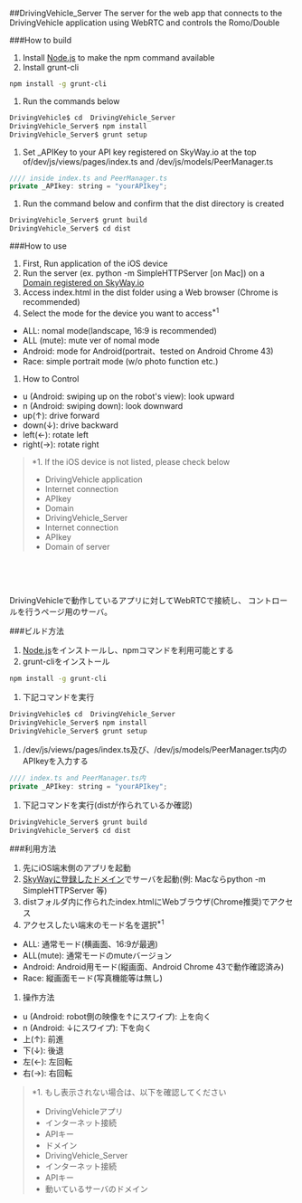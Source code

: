 ##DrivingVehicle_Server
The server for the web app that connects to the DrivingVehicle application using WebRTC and controls the Romo/Double

###How to build
 1. Install [Node.js](https://nodejs.org/) to make the npm command available
 1. Install grunt-cli
 
 ```bash
 npm install -g grunt-cli
 ```
 
 1. Run the commands below
 
  ```bash
  DrivingVehicle$ cd  DrivingVehicle_Server
  DrivingVehicle_Server$ npm install
  DrivingVehicle_Server$ grunt setup
  ```

 1. Set _APIKey to your API key registered on SkyWay.io at the top of/dev/js/views/pages/index.ts and /dev/js/models/PeerManager.ts
 
 ```javascript
 //// inside index.ts and PeerManager.ts
 private _APIkey: string = "yourAPIkey";
 ```
 
 1. Run the command below and confirm that the dist directory is created

  ```bash
  DrivingVehicle_Server$ grunt build
  DrivingVehicle_Server$ cd dist
  ```

###How to use
 1. First, Run application of the iOS device
 1. Run the server (ex. python -m SimpleHTTPServer [on Mac]) on a [Domain registered on SkyWay.io](https://skyway.io/ds/)
 1. Access index.html in the dist folder using a Web browser (Chrome is recommended)
 1. Select the mode for the device you want to access<sup>*1</sup>
  - ALL: nomal mode(landscape, 16:9 is recommended)
  - ALL (mute): mute ver of nomal mode
  - Android: mode for Android(portrait、tested on Android Chrome 43)
  - Race: simple portrait mode (w/o photo function etc.)
 1. How to Control
  - u (Android: swiping up on the robot's view): look upward
  - n (Android: swiping down): look downward
  - up(↑): drive forward
  - down(↓): drive backward
  - left(←): rotate left
  - right(→): rotate right

> *1. If the iOS device is not listed, please check below
>   - DrivingVehicle application
>    - Internet connection
>    - APIkey
>    - Domain
>   - DrivingVehicle_Server
>    - Internet connection
>    - APIkey
>    - Domain of server

　
---

DrivingVehicleで動作しているアプリに対してWebRTCで接続し、 コントロールを行うページ用のサーバ。

###ビルド方法
 1. [Node.js](https://nodejs.org/)をインストールし、npmコマンドを利用可能とする
 1. grunt-cliをインストール
 
 ```bash
 npm install -g grunt-cli
 ```
 
 1. 下記コマンドを実行

  ```bash
  DrivingVehicle$ cd  DrivingVehicle_Server
  DrivingVehicle_Server$ npm install
  DrivingVehicle_Server$ grunt setup
  ```

 1. /dev/js/views/pages/index.ts及び、/dev/js/models/PeerManager.ts内のAPIkeyを入力する
 
 ```javascript
 //// index.ts and PeerManager.ts内
 private _APIkey: string = "yourAPIkey";
 ```
 
 1. 下記コマンドを実行(distが作られているか確認)

  ```bash
  DrivingVehicle_Server$ grunt build
  DrivingVehicle_Server$ cd dist
  ```

###利用方法
 1. 先にiOS端末側のアプリを起動
 1. [SkyWayに登録したドメイン](https://skyway.io/ds/)でサーバを起動(例: Macならpython -m SimpleHTTPServer 等)
 1. distフォルダ内に作られたindex.htmlにWebブラウザ(Chrome推奨)でアクセス
 1. アクセスしたい端末のモード名を選択<sup>*1</sup>
  - ALL: 通常モード(横画面、16:9が最適)
  - ALL(mute): 通常モードのmuteバージョン
  - Android: Android用モード(縦画面、Android Chrome 43で動作確認済み)
  - Race: 縦画面モード(写真機能等は無し)
 1. 操作方法
  - u (Android: robot側の映像を↑にスワイプ): 上を向く
  - n (Android: ↓にスワイプ): 下を向く
  - 上(↑): 前進
  - 下(↓): 後退
  - 左(←): 左回転
  - 右(→): 右回転

> *1. もし表示されない場合は、以下を確認してください
>  - DrivingVehicleアプリ
>   - インターネット接続
>   - APIキー
>   - ドメイン
>  - DrivingVehicle_Server
>   - インターネット接続
>   - APIキー
>   - 動いているサーバのドメイン

